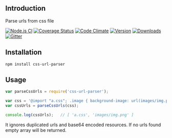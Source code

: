 ## Introduction
Parse urls from css file

[![Node.js CI](https://github.com/website-scraper/node-css-url-parser/actions/workflows/node.js.yml/badge.svg?branch=master)](https://github.com/website-scraper/node-css-url-parser/)
[![Coverage Status](https://coveralls.io/repos/website-scraper/node-css-url-parser/badge.svg)](https://coveralls.io/r/website-scraper/node-css-url-parser)
[![Code Climate](https://codeclimate.com/github/website-scraper/node-css-url-parser/badges/gpa.svg)](https://codeclimate.com/github/website-scraper/node-css-url-parser)
[![Version](https://img.shields.io/npm/v/css-url-parser.svg?style=flat)](https://www.npmjs.org/package/css-url-parser)
[![Downloads](https://img.shields.io/npm/dm/css-url-parser.svg?style=flat)](https://www.npmjs.org/package/css-url-parser)
[![Gitter](https://badges.gitter.im/website-scraper/node-css-url-parser.svg)](https://gitter.im/website-scraper/node-css-url-parser?utm_source=badge&utm_medium=badge&utm_campaign=pr-badge)


## Installation
```
npm install css-url-parser
```

## Usage
```javascript
var parseCssUrls = require('css-url-parser');

var css = '@import "a.css"; .image { background-image: url(images/img.png); }';
var cssUrls = parseCssUrls(css);

console.log(cssUrls);   // [ 'a.css', 'images/img.png' ]
```

It ignores duplicated urls and base64 encoded resources.
If no urls found empty array will be returned.
